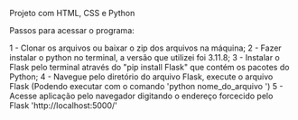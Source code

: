Projeto com HTML, CSS e Python

Passos para acessar o programa:

1 - Clonar os arquivos ou baixar o zip dos arquivos na máquina;
2 - Fazer instalar o python no terminal, a versão que utilizei foi 3.11.8;
3 - Instalar o Flask pelo terminal através do "pip install Flask" que contém os pacotes do Python;
4 - Navegue pelo diretório do arquivo Flask, execute o arquivo Flask (Podendo executar com o comando 'python nome_do_arquivo ')
5 - Acesse aplicação pelo navegador digitando o endereço forcecido pelo Flask 'http://localhost:5000/'
